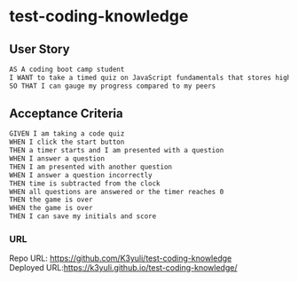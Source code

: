 # test-coding-knowledge

## User Story
``` md
AS A coding boot camp student
I WANT to take a timed quiz on JavaScript fundamentals that stores high scores
SO THAT I can gauge my progress compared to my peers
```

## Acceptance Criteria
``` md
GIVEN I am taking a code quiz
WHEN I click the start button
THEN a timer starts and I am presented with a question
WHEN I answer a question
THEN I am presented with another question
WHEN I answer a question incorrectly
THEN time is subtracted from the clock
WHEN all questions are answered or the timer reaches 0
THEN the game is over
WHEN the game is over
THEN I can save my initials and score
```




### URL
Repo URL: https://github.com/K3yuli/test-coding-knowledge
<br>
Deployed URL:https://k3yuli.github.io/test-coding-knowledge/

